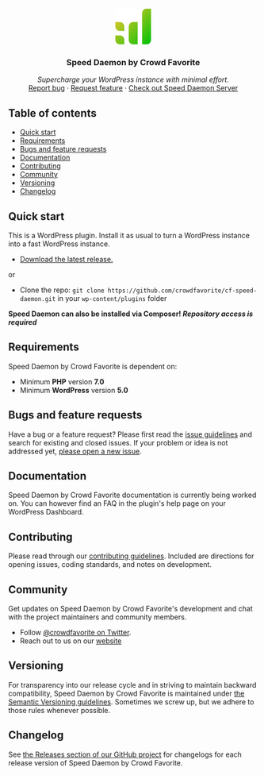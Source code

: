 <p align="center">
  <a target="_blank" href="https://shop.crowdfavorite.com/products/speed-daemon-by-crowd-favorite/">
    <img src="icon.png" alt="Plugin Logo" width="72" height="72">
  </a>
</p>

<h3 align="center">Speed Daemon by Crowd Favorite</h3>


<p align="center">
  <i>Supercharge your WordPress instance with minimal effort.</i>
  <br>
  <a href="https://github.com/crowdfavorite/cf-speed-daemon/issues/new?template=bug_report.md&labels=bug">Report bug</a>
  ·
  <a href="https://github.com/crowdfavorite/cf-speed-daemon/issues/new?template=feature_request.md&labels=feature">Request feature</a>
  ·
  <a href="https://github.com/crowdfavorite/cf-speed-daemon-server/">Check out Speed Daemon Server</a>
</p>


## Table of contents

- [Quick start](#quick-start)
- [Requirements](#requirements)
- [Bugs and feature requests](#bugs-and-feature-requests)
- [Documentation](#documentation)
- [Contributing](#contributing)
- [Community](#community)
- [Versioning](#versioning)
- [Changelog](#changelog)


## Quick start

This is a WordPress plugin. Install it as usual to turn a WordPress instance into a fast WordPress instance.

- [Download the latest release.](https://github.com/crowdfavorite/cf-speed-daemon/releases/)

or

- Clone the repo: `git clone https://github.com/crowdfavorite/cf-speed-daemon.git` in your `wp-content/plugins` folder

**Speed Daemon can also be installed via Composer! _Repository access is required_**

## Requirements

Speed Daemon by Crowd Favorite is dependent on:

- Minimum **PHP** version **7.0**
- Minimum **WordPress** version **5.0**

## Bugs and feature requests

Have a bug or a feature request? Please first read the [issue guidelines](https://github.com/crowdfavorite/cf-speed-daemon/blob/primary/.github/CONTRIBUTING.md#using-the-issue-tracker) and search for existing and closed issues. If your problem or idea is not addressed yet, [please open a new issue](https://github.com/crowdfavorite/cf-speed-daemon/issues/new).


## Documentation

Speed Daemon by Crowd Favorite documentation is currently being worked on. You can however find an FAQ in the plugin's help page on your WordPress Dashboard.


## Contributing

Please read through our [contributing guidelines](https://github.com/crowdfavorite/cf-speed-daemon/blob/primary/.github/CONTRIBUTING.md). Included are directions for opening issues, coding standards, and notes on development.


## Community

Get updates on Speed Daemon by Crowd Favorite's development and chat with the project maintainers and community members.

- Follow [@crowdfavorite on Twitter](https://twitter.com/crowdfavorite).
- Reach out to us on our [website](https://crowdfavorite.com)

## Versioning

For transparency into our release cycle and in striving to maintain backward compatibility, Speed Daemon by Crowd Favorite is maintained under [the Semantic Versioning guidelines](http://semver.org/). Sometimes we screw up, but we adhere to those rules whenever possible.


## Changelog
See [the Releases section of our GitHub project](https://github.com/crowdfavorite/cf-speed-daemon/releases) for changelogs for each release version of Speed Daemon by Crowd Favorite.
